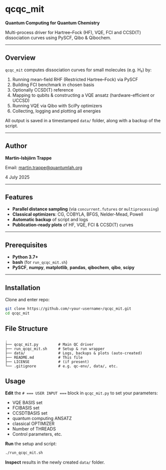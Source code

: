 # qcqc_mit

**Quantum Computing for Quantum Chemistry**

Multi-process driver for Hartree–Fock (HF), VQE, FCI and CCSD(T) dissociation curves using PySCF, Qibo & Qibochem.

---

## Overview

`qcqc_mit` computes dissociation curves for small molecules (e.g. H₂) by:

1. Running mean-field RHF (Restricted Hartree–Fock) via PySCF
2. Building FCI benchmark in chosen basis
3. Optionally CCSD(T) reference
4. Mapping to qubits & constructing a VQE ansatz (hardware-efficient or UCCSD)
5. Running VQE via Qibo with SciPy optimizers
6. Collecting, logging and plotting all energies

All output is saved in a timestamped `data/` folder, along with a backup of the script.

---

## Author

**Martin-Isbjörn Trappe**

Email: martin.trappe@quantumlah.org

4 July 2025

---

## Features

- **Parallel distance sampling** (via `concurrent.futures` or `multiprocessing`)
- **Classical optimizers**: CG, COBYLA, BFGS, Nelder-Mead, Powell
- **Automatic backup** of script and logs
- **Publication-ready plots** of HF, VQE, FCI & CCSD(T) curves

---

## Prerequisites

- **Python 3.7+**
- **bash** (for `run_qcqc_mit.sh`)
- **PySCF**, **numpy**, **matplotlib**, **pandas**, **qibochem**, **qibo**, **scipy**

---

## Installation

Clone and enter repo:

```bash
git clone https://github.com/<your-username>/qcqc_mit.git
cd qcqc_mit
```

## File Structure

```
.
├── qcqc_mit.py         # Main QC driver
├── run_qcqc_mit.sh     # Setup & run wrapper
├── data/               # Logs, backups & plots (auto-created)
├── README.md           # This file
├── LICENSE             # (if present)
└── .gitignore          # e.g. qc-env/, data/, etc.
```

## Usage

**Edit** the `# === USER INPUT ===` block in `qcqc_mit.py` to set your parameters:

   - VQE BASIS set
   - FCIBASIS set
   - CCSDTBASIS set
   - quantum computing ANSATZ
   - classical OPTIMIZER
   - Number of THREADS
   - Control parameters, etc.

**Run** the setup and script:
   ```bash
   ./run_qcqc_mit.sh
   ```

**Inspect** results in the newly created `data/` folder.


